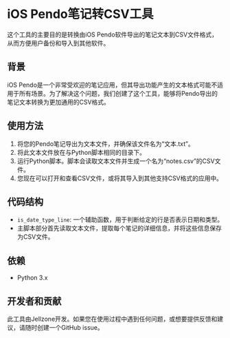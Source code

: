 # iOS Pendo笔记转CSV工具

这个工具的主要目的是转换由iOS Pendo软件导出的笔记文本到CSV文件格式，从而方便用户备份和导入到其他软件。

## 背景

iOS Pendo是一个非常受欢迎的笔记应用，但其导出功能产生的文本格式可能不适用于所有场景。为了解决这个问题，我们创建了这个工具，能够将Pendo导出的笔记文本转换为更加通用的CSV格式。

## 使用方法

1. 将您的Pendo笔记导出为文本文件，并确保该文件名为“文本.txt”。
2. 将此文本文件放在与Python脚本相同的目录下。
3. 运行Python脚本。脚本会读取文本文件并生成一个名为“notes.csv”的CSV文件。
4. 您现在可以打开和查看CSV文件，或将其导入到其他支持CSV格式的应用中。

## 代码结构

- `is_date_type_line`: 一个辅助函数，用于判断给定的行是否表示日期和类型。
- 主脚本部分首先读取文本文件，提取每个笔记的详细信息，并将这些信息保存为CSV文件。

## 依赖

- Python 3.x

## 开发者和贡献

此工具由Jellzone开发。如果您在使用过程中遇到任何问题，或想要提供反馈和建议，请随时创建一个GitHub issue。
